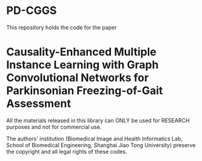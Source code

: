 # PD-CGGS

This repository holds the code for the paper

# Causality-Enhanced Multiple Instance Learning with Graph Convolutional Networks for Parkinsonian Freezing-of-Gait Assessment

All the materials released in this library can ONLY be used for RESEARCH purposes and not for commercial use.

The authors' institution (Biomedical Image and Health Informatics Lab, School of Biomedical Engineering, Shanghai Jiao Tong University) preserve the copyright and all legal rights of these codes.
